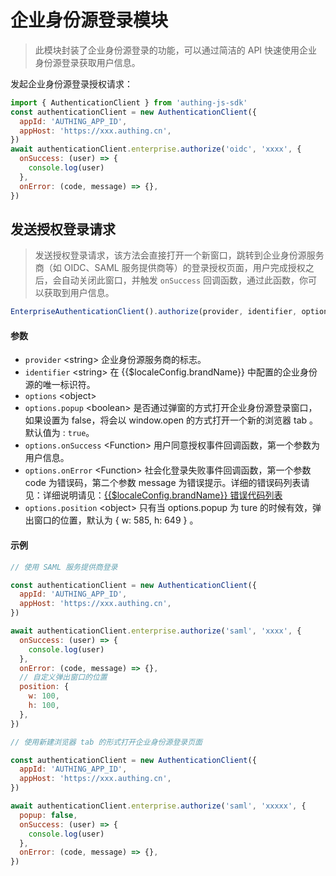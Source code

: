 # 企业身份源登录模块

<LastUpdated/>

> 此模块封装了企业身份源登录的功能，可以通过简洁的 API 快速使用企业身份源登录获取用户信息。

发起企业身份源登录授权请求：

```javascript
import { AuthenticationClient } from 'authing-js-sdk'
const authenticationClient = new AuthenticationClient({
  appId: 'AUTHING_APP_ID',
  appHost: 'https://xxx.authing.cn',
})
await authenticationClient.enterprise.authorize('oidc', 'xxxx', {
  onSuccess: (user) => {
    console.log(user)
  },
  onError: (code, message) => {},
})
```

## 发送授权登录请求
> 发送授权登录请求，该方法会直接打开一个新窗口，跳转到企业身份源服务商（如 OIDC、SAML 服务提供商等）的登录授权页面，用户完成授权之后，会自动关闭此窗口，并触发 `onSuccess` 回调函数，通过此函数，你可以获取到用户信息。

```js
EnterpriseAuthenticationClient().authorize(provider, identifier, options)
```


#### 参数

- `provider` \<string\> 企业身份源服务商的标志。
- `identifier` \<string\> 在 {{$localeConfig.brandName}} 中配置的企业身份源的唯一标识符。
- `options` \<object\>
- `options.popup` \<boolean\> 是否通过弹窗的方式打开企业身份源登录窗口，如果设置为 false，将会以 window.open 的方式打开一个新的浏览器 tab 。 默认值为 : `true`。
- `options.onSuccess` \<Function\> 用户同意授权事件回调函数，第一个参数为用户信息。
- `options.onError` \<Function\> 社会化登录失败事件回调函数，第一个参数 code 为错误码，第二个参数 message 为错误提示。详细的错误码列表请见：详细说明请见：[{{$localeConfig.brandName}} 错误代码列表](/reference/error-code.md)
- `options.position` \<object\> 只有当 options.popup 为 ture 的时候有效，弹出窗口的位置，默认为 { w: 585, h: 649 } 。

#### 示例

```javascript
// 使用 SAML 服务提供商登录

const authenticationClient = new AuthenticationClient({
  appId: 'AUTHING_APP_ID',
  appHost: 'https://xxx.authing.cn',
})

await authenticationClient.enterprise.authorize('saml', 'xxxx', {
  onSuccess: (user) => {
    console.log(user)
  },
  onError: (code, message) => {},
  // 自定义弹出窗口的位置
  position: {
    w: 100,
    h: 100,
  },
})
```

```javascript
// 使用新建浏览器 tab 的形式打开企业身份源登录页面

const authenticationClient = new AuthenticationClient({
  appId: 'AUTHING_APP_ID',
  appHost: 'https://xxx.authing.cn',
})

await authenticationClient.enterprise.authorize('saml', 'xxxxx', {
  popup: false,
  onSuccess: (user) => {
    console.log(user)
  },
  onError: (code, message) => {},
})
```
